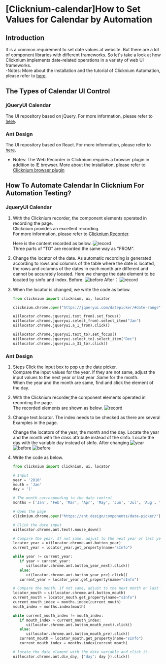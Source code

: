# [Clicknium-calendar]How to Set Values for Calendar by Automation
##  Introduction
It is a common requirement to set date values at website. But there are a lot of component libraries with different frameworks. So let's take a look at how Clicknium implements date-related operations in a variety of web UI frameworks.  
-Notes: More about the installation and the tutorial of Clicknium Automation, please refer to [here](https://www.clicknium.com/documents/quickstart).

## The Types of Calendar UI Control

### jQueryUI Calendar 
The UI repository based on jQuery. For more information, please refer to [here](https://jqueryui.com/datepicker/#date-range).

### Ant Design
The UI repository based on React. For more information, please refer to [here](https://ant.design/components/date-picker/).  
- Notes: The Web Recorder in Clicknium requires a browser plugin in addition to IE browser. More about the installation, please refer to [Clicknium browser plugin](https://www.clicknium.com/documents/tutorial/extensions/) 


## How To Automate Calendar In Clicknium For Automation Testing?

### JqueryUI Calendar
1. With the Clicknium recorder, the component elements operated in recording the page.   
   Clicknium provides an excellent recording.  
   For more information, please refer to [Clicknium Recorder](https://www.clicknium.com/documents/tutorial/recorder/).
 
   Here is the content recorded as below.
![record](./img/jquery-record.png)  
   Three parts of "TO" are recorded the same way as "FROM".

2. Change the locator of the date. As automatic recording is generated according to rows and columns of the table where the date is located, the rows and columns of the dates in each month are different and cannot be accurately located.  Here we change the date element to be located by sinfo and index. 
   Before:
   ![before](./img/jquery-update-before.png) 
   After：
   ![record](./img/jquery-update-after.png) 
3. When the locator is changed, we write the code as below.
   ```python
   from clicknium import clicknium, ui, locator

   clicknium.chrome.open("https://jqueryui.com/datepicker/#date-range")

   ui(locator.chrome.jqueryui.text_from).set_focus()
   ui(locator.chrome.jqueryui.select_from).select_item("Jan")
   ui(locator.chrome.jqueryui.a_1_from).click()

   ui(locator.chrome.jqueryui.text_to).set_focus()
   ui(locator.chrome.jqueryui.select_to).select_item("Dec")
   ui(locator.chrome.jqueryui.a_31_to).click()
   ```

### Ant Design
1. Steps 
   Click the input box to pop up the date picker.  
   Compare the input values for the year. If they are not same, adjust the input values to the next year or last year .Same for the month.   
   When the year and the month are same, find and click the element of the day.
   
2. With the Clicknium recorder,the component elements operated in recording the page.  
   The recorded elements are shown as below.
   ![record](./img/ant-record.png) 
3. Change text.locator. The index needs to be checked as there are several Examples in the page.
  
   Change the locators of the year, the month and the day. Locate the year and the month with the class attribute instead of the sInfo. Locate the day with the variable day instead of sInfo.
   After changing
   ![year](./img/ant-year.png) 
   ![before](./img/ant-month.png) 
   ![before](./img/ant-day.png) 
4. Write the code as below.
   
   ```python
   from clicknium import clicknium, ui, locator

   # Input
   year = '2010'
   mouth = 'Jan'
   day = '1'

   # The month corresponding to the date control
   months = ['Jan', 'Feb', 'Mar', 'Apr', 'May', 'Jun', 'Jul', 'Aug', 'Sep', 'Oct', 'Nov', 'Dec']

   # Open the page
   clicknium.chrome.open("https://ant.design/components/date-picker/")

   # Click the date input
   ui(locator.chrome.ant.text).mouse_down()

   # Compare the year. If not same, adjust to the next year or last year by clicking the button until they are same.
   locator_year = ui(locator.chrome.ant.button_year)
   current_year = locator_year.get_property(name="sInfo")

   while year != current_year:
      if year > current_year:
         ui(locator.chrome.ant.button_year_next).click()
      else:
         ui(locator.chrome.ant.button_year_pre).click()
      current_year = locator_year.get_property(name="sInfo")

   # Compare the month. If not same, adjust to the next month or last month by clicking the button until they are same.
   locator_mouth = ui(locator.chrome.ant.button_mouth)
   current_mouth = locator_mouth.get_property(name="sInfo")
   current_mouth_index = months.index(current_mouth)
   mouth_index = months.index(mouth)

   while current_mouth_index != mouth_index:
      if mouth_index > current_mouth_index:
         ui(locator.chrome.ant.button_mouth_next).click()
      else:
         ui(locator.chrome.ant.button_mouth_pre).click()
      current_mouth = locator_mouth.get_property(name="sInfo")
      current_mouth_index = months.index(current_mouth)

   # locate the date element with the date variable and click it.
   ui(locator.chrome.ant.div_day, {"day": day }).click()
   ```
